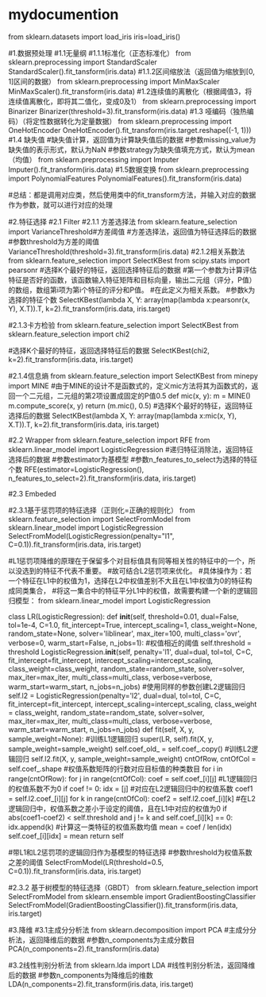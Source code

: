 # mydocumention
from sklearn.datasets import load_iris
iris=load_iris()

#1.数据预处理
#1.1无量纲
#1.1.1标准化（正态标准化）
from sklearn.preprocessing import StandardScaler
StandardScaler().fit_tansform(iris.data)
#1.1.2区间缩放法（返回值为缩放到[0, 1]区间的数据）
from sklearn.preprocessing import MinMaxScaler
MinMaxScaler().fit_transform(iris.data)
#1.2连续值的离散化（根据阈值3，将连续值离散化，即将其二值化，变成0及1）
from sklearn.preprocessing import Binarizer
Binarizer(threshold=3).fit_transform(iris.data)
#1.3 哑编码（独热编码）（将定性数据转化为定量数据）
from sklearn.preprocessing import OneHotEncoder
OneHotEncoder().fit_transform(iris.target.reshape((-1, 1)))
#1.4 缺失值
 #缺失值计算，返回值为计算缺失值后的数据
 #参数missing_value为缺失值的表示形式，默认为NaN
 #参数strategy为缺失值填充方式，默认为mean（均值）
from sklearn.preprocessing import Imputer
Imputer().fit_transform(iris.data)
#1.5数据变换
from sklearn.preprocessing import PolynomialFeatures
PolynomialFeatures().fit_transform(iris.data)

#总结：都是调用对应类，然后使用类中的fit_transform方法，并输入对应的数据作为参数，就可以进行对应的处理


#2.特征选择
#2.1 Filter
#2.1.1 方差选择法
from sklearn.feature_selection import VarianceThreshold#方差阈值
#方差选择法，返回值为特征选择后的数据
#参数threshold为方差的阈值
VarianceThreshold(threshold=3).fit_transform(iris.data)
#2.1.2相关系数法
from sklearn.feature_selection import SelectKBest
from scipy.stats import pearsonr
#选择K个最好的特征，返回选择特征后的数据
#第一个参数为计算评估特征是否好的函数，该函数输入特征矩阵和目标向量，输出二元组（评分，P值）的数组，数组第i项为第i个特征的评分和P值。
#在此定义为相关系数。
#参数k为选择的特征个数
SelectKBest(lambda X, Y: array(map(lambda x:pearsonr(x, Y), X.T)).T, k=2).fit_transform(iris.data, iris.target)

#2.1.3卡方检验
from sklearn.feature_selection import SelectKBest
from sklearn.feature_selection import chi2

#选择K个最好的特征，返回选择特征后的数据
SelectKBest(chi2, k=2).fit_transform(iris.data, iris.target)

#2.1.4信息熵
from sklearn.feature_selection import SelectKBest
from minepy import MINE
#由于MINE的设计不是函数式的，定义mic方法将其为函数式的，返回一个二元组，二元组的第2项设置成固定的P值0.5
def mic(x, y):
    m = MINE()
    m.compute_score(x, y)
    return (m.mic(), 0.5)
#选择K个最好的特征，返回特征选择后的数据
SelectKBest(lambda X, Y: array(map(lambda x:mic(x, Y), X.T)).T, k=2).fit_transform(iris.data, iris.target)

#2.2  Wrapper
from sklearn.feature_selection import RFE
from sklearn.linear_model import LogisticRegression
#递归特征消除法，返回特征选择后的数据
#参数estimator为基模型
#参数n_features_to_select为选择的特征个数
RFE(estimator=LogisticRegression(), n_features_to_select=2).fit_transform(iris.data, iris.target)

#2.3 Embeded

#2.3.1基于惩罚项的特征选择（正则化=正确的规则化）
from sklearn.feature_selection import SelectFromModel
from sklearn.linear_model import LogisticRegression
SelectFromModel(LogisticRegression(penalty="l1", C=0.1)).fit_transform(iris.data, iris.target)

#L1惩罚项降维的原理在于保留多个对目标值具有同等相关性的特征中的一个，所以没选到的特征不代表不重要。
#故可结合L2惩罚项来优化。
#具体操作为：若一个特征在L1中的权值为1，选择在L2中权值差别不大且在L1中权值为0的特征构成同类集合，
#将这一集合中的特征平分L1中的权值，故需要构建一个新的逻辑回归模型：
from sklearn.linear_model import LogisticRegression

class LR(LogisticRegression):
    def __init__(self, threshold=0.01, dual=False, tol=1e-4, C=1.0,
                 fit_intercept=True, intercept_scaling=1, class_weight=None,
                 random_state=None, solver='liblinear', max_iter=100,
                 multi_class='ovr', verbose=0, warm_start=False, n_jobs=1):
        #权值相近的阈值
        self.threshold = threshold
        LogisticRegression.__init__(self, penalty='l1', dual=dual, tol=tol, C=C,
                 fit_intercept=fit_intercept, intercept_scaling=intercept_scaling, class_weight=class_weight,
                 random_state=random_state, solver=solver, max_iter=max_iter,
                 multi_class=multi_class, verbose=verbose, warm_start=warm_start, n_jobs=n_jobs)
        #使用同样的参数创建L2逻辑回归
        self.l2 = LogisticRegression(penalty='l2', dual=dual, tol=tol, C=C, fit_intercept=fit_intercept,
                                      intercept_scaling=intercept_scaling, class_weight = class_weight,
                                      random_state=random_state, solver=solver, max_iter=max_iter,
                                      multi_class=multi_class, verbose=verbose, warm_start=warm_start, n_jobs=n_jobs)
    def fit(self, X, y, sample_weight=None):
        #训练L1逻辑回归
        super(LR, self).fit(X, y, sample_weight=sample_weight)
        self.coef_old_ = self.coef_.copy()
        #训练L2逻辑回归
        self.l2.fit(X, y, sample_weight=sample_weight)
        cntOfRow, cntOfCol = self.coef_.shape
        #权值系数矩阵的行数对应目标值的种类数目
        for i in range(cntOfRow):
            for j in range(cntOfCol):
                coef = self.coef_[i][j]
                #L1逻辑回归的权值系数不为0
                if coef != 0:
                    idx = [j]
                    #对应在L2逻辑回归中的权值系数
                    coef1 = self.l2.coef_[i][j]
                    for k in range(cntOfCol):
                        coef2 = self.l2.coef_[i][k]
                        #在L2逻辑回归中，权值系数之差小于设定的阈值，且在L1中对应的权值为0
                        if abs(coef1-coef2) < self.threshold and j != k and self.coef_[i][k] == 0:
                            idx.append(k)
                    #计算这一类特征的权值系数均值
                    mean = coef / len(idx)
                    self.coef_[i][idx] = mean
        return self

#带L1和L2惩罚项的逻辑回归作为基模型的特征选择
#参数threshold为权值系数之差的阈值
SelectFromModel(LR(threshold=0.5, C=0.1)).fit_transform(iris.data, iris.target)

#2.3.2 基于树模型的特征选择（GBDT）
from sklearn.feature_selection import SelectFromModel
from sklearn.ensemble import GradientBoostingClassifier
SelectFromModel(GradientBoostingClassifier()).fit_transform(iris.data, iris.target)

#3.降维
#3.1主成分分析法
from sklearn.decomposition import PCA
#主成分分析法，返回降维后的数据
#参数n_components为主成分数目
PCA(n_components=2).fit_transform(iris.data)

#3.2线性判别分析法
from sklearn.lda import LDA
#线性判别分析法，返回降维后的数据
#参数n_components为降维后的维数
LDA(n_components=2).fit_transform(iris.data, iris.target)
